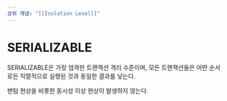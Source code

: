 ```yaml
---
상위 개념: "[[Isolation Level]]"
---
```

# SERIALIZABLE
SERIALIZABLE은 가장 엄격한 트랜잭션 격리 수준이며, 모든 트랜잭션들은 어떤 순서로든 직렬적으로 실행된 것과 동일한 결과를 낳는다.

팬텀 현상을 비롯한 동시성 이상 현상이 발생하지 않는다. 